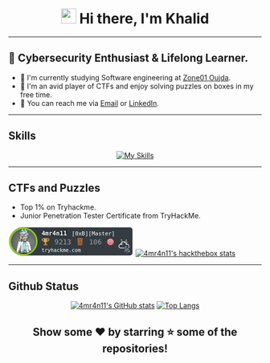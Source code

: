 

<h1 align="center"><img src="https://raw.githubusercontent.com/MartinHeinz/MartinHeinz/master/wave.gif" width="30px" height="30px"> Hi there, I'm Khalid</h1>

---

## :name_badge: Cybersecurity Enthusiast & Lifelong Learner.

- :peach: I'm currently studying Software engineering at [Zone01 Oujda](https://www.zone01oujda.ma/).
- :tangerine: I'm an avid player of CTFs and enjoy solving puzzles on boxes in my free time.
- :watermelon: You can reach me via [Email] or [LinkedIn].

---

## Skills
<div align="center">
 
[![My Skills](https://skillicons.dev/icons?i=c,cpp,py,js,go,html,css,react,flask,git,mysql,nginx,linux,bash)](https://skillicons.dev)

</div>

---

## CTFs and Puzzles
- Top 1% on Tryhackme.
- Junior Penetration Tester Certificate from TryHackMe.
<div>
 
[![4mr4n11's tryhackme stats](https://raw.githubusercontent.com/4mr4n11/4mr4n11/master/assets/4mr4n11.png)][tryhackme]
[![4mr4n11's hackthebox stats](https://www.hackthebox.eu/badge/image/1095316)][hackthebox]


</div>

---

## Github Status

<div align="center">

[![4mr4n11's GitHub stats](https://github-readme-stats.vercel.app/api?username=4mr4n11&show_icons=true&theme=dark)](https://github.com/anuraghazra/github-readme-stats)
[![Top Langs](https://github-readme-stats.vercel.app/api/top-langs/?username=4mr4n11&layout=donut&theme=dark)](https://github.com/anuraghazra/github-readme-stats)
</div>

<div align="center">

## Show some ❤️ by starring ⭐ some of the repositories!
[Linkedin]: https://www.linkedin.com/in/4mr4n11/
[tryhackme]: https://tryhackme.com/p/4mr4n11
[hackthebox]: https://app.hackthebox.com/profile/1095316
[Email]: mailto:amraniikhalid0606@gmail.com

